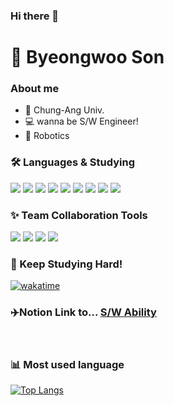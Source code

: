 

<!--
**ceginer/ceginer** is a ✨ _special_ ✨ repository because its `README.md` (this file) appears on your GitHub profile.

Here are some ideas to get you started:

- 🔭 I’m currently working on ...
- 🌱 I’m currently learning ...
- 👯 I’m looking to collaborate on ...
- 🤔 I’m looking for help with ...
- 💬 Ask me about ...
- 📫 How to reach me: ...
- 😄 Pronouns: ...
- ⚡ Fun fact: ...
-->

### Hi there 👋
# 🤠 Byeongwoo Son


### About me
- 📖 Chung-Ang Univ.
- 💻 wanna be S/W Engineer!
- 🤖 Robotics



### 🛠 Languages & Studying

<img src="https://img.shields.io/badge/C-A8B9CC?style=flat-square&logo=C&logoColor=white"/></a>
<img src="https://img.shields.io/badge/Python-3766AB?style=flat-square&logo=Python&logoColor=white"/></a>
<img src="https://img.shields.io/badge/django-092E20?style=flat-square&logo=django&logoColor=white"></a>
<img src="https://img.shields.io/badge/java-007396?style=flat-square&logo=OpenJDK&logoColor=white"></a>
<img src="https://img.shields.io/badge/spring boot-6DB33F?style=flat-square&logo=spring boot&logoColor=white"/></a>
<img src="https://img.shields.io/badge/html5-E34F26?style=flat-square&logo=html5&logoColor=white"></a>
<img src="https://img.shields.io/badge/css-1572B6?style=flat-square&logo=css3&logoColor=white"/></a>
<img src="https://img.shields.io/badge/javascript-F7DF1E?style=flat-square&logo=javascript&logoColor=white"/></a>
<img src="https://img.shields.io/badge/bootstrap-7952B3?style=flat-square&logo=bootstrap&logoColor=white"/></a>



### ✨ Team Collaboration Tools
<img src="https://img.shields.io/badge/git-F05032?style=flat-square&logo=git&logoColor=white"></a>
<img src="https://img.shields.io/badge/github-181717?style=flat-square&logo=github&logoColor=white"></a>
<img src="https://img.shields.io/badge/Notion-000000?style=flat-square&logo=Notion&logoColor=white"></a>
<img src="https://img.shields.io/badge/Slack-4A154B?style=flat-square&logo=Slack&logoColor=white"></a>


### 💖 Keep Studying Hard!
[![wakatime](https://wakatime.com/badge/user/b97ae33f-9d4f-425d-887a-aa00b87bb75e.svg)](https://wakatime.com/@b97ae33f-9d4f-425d-887a-aa00b87bb75e)
### ✈️Notion Link to... [S/W Ability](https://www.notion.so/To-Developer-eaab7d36f64d4cb0a83c360d65c82b20)
<br/>

### 📊 Most used language
[![Top Langs](https://github-readme-stats.vercel.app/api/top-langs/?username=ceginer&layout=compact)](https://github.com/anuraghazra/github-readme-stats)


<!--START_SECTION:waka-->
<!--END_SECTION:waka-->

